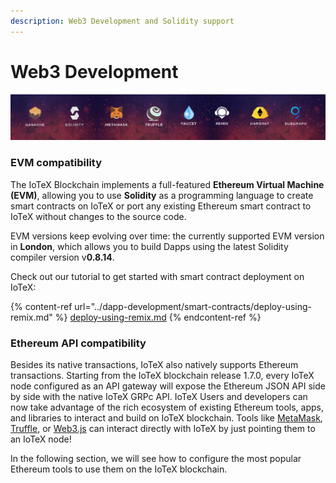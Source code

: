 ```yaml
---
description: Web3 Development and Solidity support
---
```


# Web3 Development

![](<../.gitbook/assets/image (48) (1) (1).png>)

### EVM compatibility

The IoTeX Blockchain implements a full-featured **Ethereum Virtual Machine (EVM)**, allowing you to use **Solidity** as a programming language to create smart contracts on IoTeX or port any existing Ethereum smart contract to IoTeX without changes to the source code.

EVM versions keep evolving over time: the currently supported EVM version in **London**, which allows you to build Dapps using the latest Solidity compiler version v**0.8.14**.&#x20;



Check out our tutorial to get started with smart contract deployment on IoTeX:

{% content-ref url="../dapp-development/smart-contracts/deploy-using-remix.md" %}
[deploy-using-remix.md](../dapp-development/smart-contracts/deploy-using-remix.md)
{% endcontent-ref %}

### Ethereum API compatibility

Besides its native transactions, IoTeX also natively supports Ethereum transactions. Starting from the IoTeX blockchain release 1.7.0, every IoTeX node configured as an API gateway will expose the Ethereum JSON API side by side with the native IoTeX GRPc API. IoTeX Users and developers can now take advantage of the rich ecosystem of existing Ethereum tools, apps, and libraries to interact and build on IoTeX blockchain. Tools like [MetaMask](../get-started/iotex-wallets/metamask.md), [Truffle](truffle.md), or [Web3.js](https://web3js.readthedocs.io/en/v1.7.1/) can interact directly with IoTeX by just pointing them to an IoTeX node!

In the following section, we will see how to configure the most popular Ethereum tools to use them on the IoTeX blockchain.&#x20;
